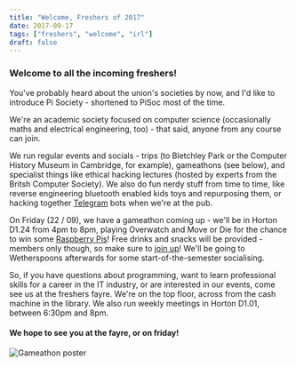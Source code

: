 ```yaml
---
title: "Welcome, Freshers of 2017"
date: 2017-09-17
tags: ["freshers", "welcome", "irl"]
draft: false
---
```


### Welcome to all the incoming freshers! 

You've probably heard about the union's societies by now, and I'd like to introduce Pi Society - shortened to PiSoc most of the time. 

We're an academic society focused on computer science (occasionally maths and electrical engineering, too) - that said, anyone from any course can join. 

We run regular events and socials - trips (to Bletchley Park or the Computer History Museum in Cambridge, for example), gameathons (see below), and specialist things like ethical hacking lectures (hosted by experts from the Britsh Computer Society). We also do fun nerdy stuff from time to time, like reverse engineering bluetooth enabled kids toys and repurposing them, or hacking together [Telegram](https://telegram.org/) bots when we're at the pub.

On Friday (22 / 09), we have a gameathon coming up - we'll be in Horton D1.24 from 4pm to 8pm, playing Overwatch and Move or Die for the chance to win some [Raspberry Pis](https://www.raspberrypi.org/)! Free drinks and snacks will be provided - members only though, so make sure to [join up](http://www.bradfordunisu.co.uk/groups/pi-society-pisoc/)! We'll be going to Wetherspoons afterwards for some start-of-the-semester socialising.

So, if you have questions about programming, want to learn professional skills for a career in the IT industry, or are interested in our events, come see us at the freshers fayre. We're on the top floor, across from the cash machine in the library. We also run weekly meetings in Horton D1.01, between 6:30pm and 8pm.

#### We hope to see you at the fayre, or on friday!

![Gameathon poster](/img/gameathon_one_2017.png)
